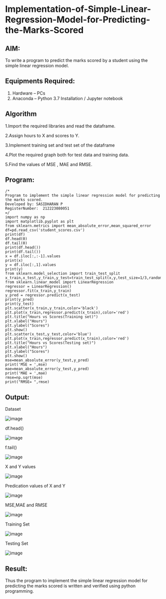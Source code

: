 # Implementation-of-Simple-Linear-Regression-Model-for-Predicting-the-Marks-Scored

## AIM:
To write a program to predict the marks scored by a student using the simple linear regression model.

## Equipments Required:
1. Hardware – PCs
2. Anaconda – Python 3.7 Installation / Jupyter notebook

## Algorithm
1.Import the required libraries and read the dataframe.

2.Assign hours to X and scores to Y.

3.Implement training set and test set of the dataframe

4.Plot the required graph both for test data and training data.

5.Find the values of MSE , MAE and RMSE.

## Program:
```
/*
Program to implement the simple linear regression model for predicting the marks scored.
Developed by: SASIDHARAN P
RegisterNumber:  212223080051
=/
import numpy as np
import matplotlib.pyplot as plt
from sklearn.metrics import mean_absolute_error,mean_squared_error
df=pd.read_csv('student_scores.csv')
print(df)
df.head(0)
df.tail(0)
print(df.head())
print(df.tail())
x = df.iloc[:,:-1].values
print(x)
y = df.iloc[:,1].values
print(y)
from sklearn.model_selection import train_test_split
x_train,x_test,y_train,y_test=train_test_split(x,y,test_size=1/3,random_state=0)
from sklearn.linear_model import LinearRegression
regressor = LinearRegression()
regressor.fit(x_train,y_train)
y_pred = regressor.predict(x_test)
print(y_pred)
print(y_test)
plt.scatter(x_train,y_train,color='black')
plt.plot(x_train,regressor.predict(x_train),color='red')
plt.title("Hours vs Scores(Training set)")
plt.xlabel("Hours")
plt.ylabel("Scores")
plt.show()
plt.scatter(x_test,y_test,color='blue')
plt.plot(x_train,regressor.predict(x_train),color='red')
plt.title("Hours vs Scores(Testing set)")
plt.xlabel("Hours")
plt.ylabel("Scores")
plt.show()
mse=mean_absolute_error(y_test,y_pred)
print('MSE = ',mse)
mae=mean_absolute_error(y_test,y_pred)
print('MAE = ',mae)
rmse=np.sqrt(mse)
print("RMSE= ",rmse)

```
## Output:
Dataset

![image](https://github.com/sasirath13/Implementation-of-Simple-Linear-Regression-Model-for-Predicting-the-Marks-Scored/assets/160568449/ae400274-da32-4dd0-8bb3-3cfe763ca8e2)

df.head()


![image](https://github.com/sasirath13/Implementation-of-Simple-Linear-Regression-Model-for-Predicting-the-Marks-Scored/assets/160568449/3dc55ec3-d417-422d-a4ce-01163e5fa65f)

f.tail()

![image](https://github.com/sasirath13/Implementation-of-Simple-Linear-Regression-Model-for-Predicting-the-Marks-Scored/assets/160568449/fdebe179-51c6-4f37-a547-09926b0f889c)

X and Y values

![image](https://github.com/sasirath13/Implementation-of-Simple-Linear-Regression-Model-for-Predicting-the-Marks-Scored/assets/160568449/35b029b4-a021-4487-bff9-59a596136f8a)

Predication values of X and Y

![image](https://github.com/sasirath13/Implementation-of-Simple-Linear-Regression-Model-for-Predicting-the-Marks-Scored/assets/160568449/c486664b-436d-4ba3-9ab0-f5bbaf4602cd)

MSE,MAE and RMSE

![image](https://github.com/sasirath13/Implementation-of-Simple-Linear-Regression-Model-for-Predicting-the-Marks-Scored/assets/160568449/b3c93a03-520f-4d9c-9799-4d7a5c72ff84)

Training Set


![image](https://github.com/sasirath13/Implementation-of-Simple-Linear-Regression-Model-for-Predicting-the-Marks-Scored/assets/160568449/74fb92a6-2de7-4d0b-837f-aeb6e5c03117)

Testing Set

![image](https://github.com/sasirath13/Implementation-of-Simple-Linear-Regression-Model-for-Predicting-the-Marks-Scored/assets/160568449/708ce833-d038-41ad-8904-fc6e1ffaa93d)


## Result:
Thus the program to implement the simple linear regression model for predicting the marks scored is written and verified using python programming.
